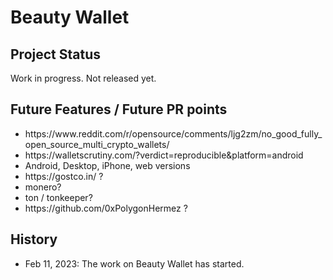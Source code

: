 # Beauty Wallet

## Project Status

Work in progress. Not released yet.

## Future Features / Future PR points

<p><ul>
<li>https://www.reddit.com/r/opensource/comments/ljg2zm/no_good_fully_open_source_multi_crypto_wallets/
<li>https://walletscrutiny.com/?verdict=reproducible&platform=android
<li>Android, Desktop, iPhone, web versions
<li>https://gostco.in/ ?
<li>monero?
<li>ton / tonkeeper?
<li>https://github.com/0xPolygonHermez ?
</ul>


## History

 * Feb 11, 2023: The work on Beauty Wallet has started.
